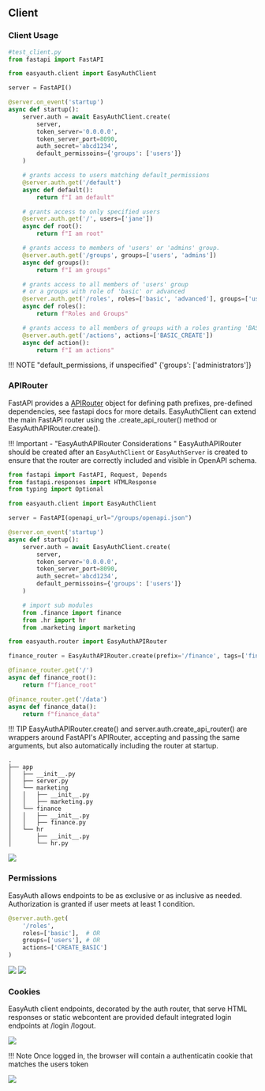 ## Client

### Client Usage

```python
#test_client.py
from fastapi import FastAPI

from easyauth.client import EasyAuthClient

server = FastAPI()

@server.on_event('startup')
async def startup():
    server.auth = await EasyAuthClient.create(
        server,
        token_server='0.0.0.0',
        token_server_port=8090,
        auth_secret='abcd1234',
        default_permissoins={'groups': ['users']}
    )

    # grants access to users matching default_permissions
    @server.auth.get('/default')
    async def default():
        return f"I am default"

    # grants access to only specified users
    @server.auth.get('/', users=['jane'])
    async def root():
        return f"I am root"

    # grants access to members of 'users' or 'admins' group.
    @server.auth.get('/groups', groups=['users', 'admins'])
    async def groups():
        return f"I am groups"

    # grants access to all members of 'users' group
    # or a groups with role of 'basic' or advanced
    @server.auth.get('/roles', roles=['basic', 'advanced'], groups=['users'])
    async def roles():
        return f"Roles and Groups"

    # grants access to all members of groups with a roles granting 'BASIC_CREATE'
    @server.auth.get('/actions', actions=['BASIC_CREATE'])
    async def action():
        return f"I am actions"
```
!!! NOTE "default_permissions, if unspecified"
    {'groups': ['administrators']}

### APIRouter
FastAPI provides a [APIRouter](https://fastapi.tiangolo.com/tutorial/bigger-applications/?h=apirouter#apirouter) object for defining path prefixes, pre-defined dependencies, see fastapi docs for more details. EasyAuthClient can extend the main FastAPI router using the .create_api_router() method or EasyAuthAPIRouter.create().

!!! Important - "EasyAuthAPIRouter Considerations "
    EasyAuthAPIRouter should be created after an `EasyAuthClient` or `EasyAuthServer` is created to ensure that the router are correctly included and visible in OpenAPI schema.

```python
from fastapi import FastAPI, Request, Depends
from fastapi.responses import HTMLResponse
from typing import Optional

from easyauth.client import EasyAuthClient

server = FastAPI(openapi_url="/groups/openapi.json")

@server.on_event('startup')
async def startup():
    server.auth = await EasyAuthClient.create(
        server,
        token_server='0.0.0.0',
        token_server_port=8090,
        auth_secret='abcd1234',
        default_permissoins={'groups': ['users']}
    )

    # import sub modules
    from .finance import finance
    from .hr import hr
    from .marketing import marketing
```

```python
from easyauth.router import EasyAuthAPIRouter

finance_router = EasyAuthAPIRouter.create(prefix='/finance', tags=['finance'])

@finance_router.get('/')
async def finance_root():
    return f"fiance_root"

@finance_router.get('/data')
async def finance_data():
    return f"finance_data"

```
!!! TIP
    EasyAuthAPIRouter.create() and server.auth.create_api_router() are wrappers around FastAPI's APIRouter, accepting and passing the same arguments, but also automatically including the router at startup.

```
.
├── app
│   ├── __init__.py
│   ├── server.py
│   └── marketing
│   │   ├── __init__.py
│   │   ├── marketing.py
│   └── finance
│   │   ├── __init__.py
│   │   ├── finance.py
│   └── hr
│       ├── __init__.py
│       └── hr.py
```

![](images/easyauthclient-apirouter.png)

### Permissions
EasyAuth allows endpoints to be as exclusive or as inclusive as needed. Authorization is granted if user meets at least 1 condition.
```python
@server.auth.get(
    '/roles',
    roles=['basic'],  # OR
    groups=['users'], # OR
    actions=['CREATE_BASIC']
)
```

![](images/client.png)
![](images/OAuth.png)

### Cookies
EasyAuth client endpoints, decorated by the auth router, that serve HTML responses or static webcontent are provided default integrated login endpoints at /login /logout.

![](images/login.png)


!!! Note
    Once logged in, the browser will contain a authenticatin cookie that matches the users token

![](images/cookie.png)
